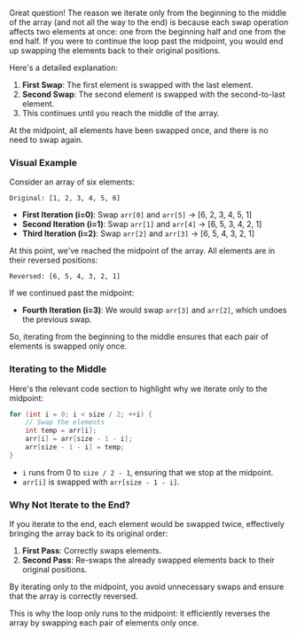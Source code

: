 Great question! The reason we iterate only from the beginning to the middle of the array (and not all the way to the end) is because each swap operation affects two elements at once: one from the beginning half and one from the end half. If you were to continue the loop past the midpoint, you would end up swapping the elements back to their original positions.

Here's a detailed explanation:

1. **First Swap**: The first element is swapped with the last element.
2. **Second Swap**: The second element is swapped with the second-to-last element.
3. This continues until you reach the middle of the array.

At the midpoint, all elements have been swapped once, and there is no need to swap again.

### Visual Example
Consider an array of six elements:
```
Original: [1, 2, 3, 4, 5, 6]
```

- **First Iteration (i=0)**: Swap `arr[0]` and `arr[5]` → [6, 2, 3, 4, 5, 1]
- **Second Iteration (i=1)**: Swap `arr[1]` and `arr[4]` → [6, 5, 3, 4, 2, 1]
- **Third Iteration (i=2)**: Swap `arr[2]` and `arr[3]` → [6, 5, 4, 3, 2, 1]

At this point, we've reached the midpoint of the array. All elements are in their reversed positions:
```
Reversed: [6, 5, 4, 3, 2, 1]
```

If we continued past the midpoint:
- **Fourth Iteration (i=3)**: We would swap `arr[3]` and `arr[2]`, which undoes the previous swap.

So, iterating from the beginning to the middle ensures that each pair of elements is swapped only once.

### Iterating to the Middle
Here's the relevant code section to highlight why we iterate only to the midpoint:

```cpp
for (int i = 0; i < size / 2; ++i) {
    // Swap the elements
    int temp = arr[i];
    arr[i] = arr[size - 1 - i];
    arr[size - 1 - i] = temp;
}
```

- `i` runs from 0 to `size / 2 - 1`, ensuring that we stop at the midpoint.
- `arr[i]` is swapped with `arr[size - 1 - i]`.

### Why Not Iterate to the End?
If you iterate to the end, each element would be swapped twice, effectively bringing the array back to its original order:

1. **First Pass**: Correctly swaps elements.
2. **Second Pass**: Re-swaps the already swapped elements back to their original positions.

By iterating only to the midpoint, you avoid unnecessary swaps and ensure that the array is correctly reversed.

This is why the loop only runs to the midpoint: it efficiently reverses the array by swapping each pair of elements only once.